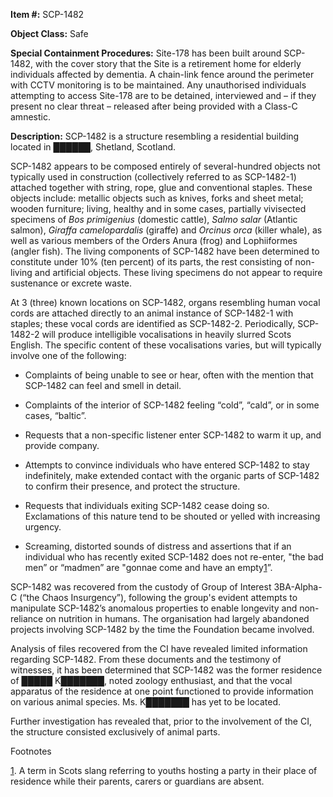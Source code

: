 **Item #:** SCP-1482

**Object Class:** Safe

**Special Containment Procedures:** Site-178 has been built around SCP-1482, with the cover story that the Site is a retirement home for elderly individuals affected by dementia. A chain-link fence around the perimeter with CCTV monitoring is to be maintained. Any unauthorised individuals attempting to access Site-178 are to be detained, interviewed and – if they present no clear threat – released after being provided with a Class-C amnestic.

**Description:** SCP-1482 is a structure resembling a residential building located in ██████, Shetland, Scotland.

SCP-1482 appears to be composed entirely of several-hundred objects not typically used in construction (collectively referred to as SCP-1482-1) attached together with string, rope, glue and conventional staples. These objects include: metallic objects such as knives, forks and sheet metal; wooden furniture; living, healthy and in some cases, partially vivisected specimens of _Bos primigenius_ (domestic cattle), _Salmo salar_ (Atlantic salmon), _Giraffa camelopardalis_ (giraffe) and _Orcinus orca_ (killer whale), as well as various members of the Orders Anura (frog) and Lophiiformes (angler fish). The living components of SCP-1482 have been determined to constitute under 10% (ten percent) of its parts, the rest consisting of non-living and artificial objects. These living specimens do not appear to require sustenance or excrete waste.

At 3 (three) known locations on SCP-1482, organs resembling human vocal cords are attached directly to an animal instance of SCP-1482-1 with staples; these vocal cords are identified as SCP-1482-2. Periodically, SCP-1482-2 will produce intelligible vocalisations in heavily slurred Scots English. The specific content of these vocalisations varies, but will typically involve one of the following:

*   Complaints of being unable to see or hear, often with the mention that SCP-1482 can feel and smell in detail.

*   Complaints of the interior of SCP-1482 feeling “cold”, “cald”, or in some cases, “baltic”.

*   Requests that a non-specific listener enter SCP-1482 to warm it up, and provide company.

*   Attempts to convince individuals who have entered SCP-1482 to stay indefinitely, make extended contact with the organic parts of SCP-1482 to confirm their presence, and protect the structure.

*   Requests that individuals exiting SCP-1482 cease doing so. Exclamations of this nature tend to be shouted or yelled with increasing urgency.

*   Screaming, distorted sounds of distress and assertions that if an individual who has recently exited SCP-1482 does not re-enter, "the bad men” or “madmen” are "gonnae come and have an empty[1](javascript:;)”.

SCP-1482 was recovered from the custody of Group of Interest 3BA-Alpha-C (“the Chaos Insurgency”), following the group's evident attempts to manipulate SCP-1482’s anomalous properties to enable longevity and non-reliance on nutrition in humans. The organisation had largely abandoned projects involving SCP-1482 by the time the Foundation became involved.

Analysis of files recovered from the CI have revealed limited information regarding SCP-1482. From these documents and the testimony of witnesses, it has been determined that SCP-1482 was the former residence of █████ K███████, noted zoology enthusiast, and that the vocal apparatus of the residence at one point functioned to provide information on various animal species. Ms. K███████ has yet to be located.

Further investigation has revealed that, prior to the involvement of the CI, the structure consisted exclusively of animal parts.

Footnotes

[1](javascript:;). A term in Scots slang referring to youths hosting a party in their place of residence while their parents, carers or guardians are absent.